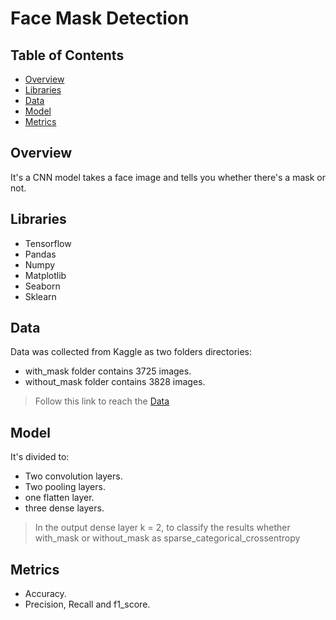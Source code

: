 # Face Mask Detection
## Table of Contents
- [Overview](#Overview)
- [Libraries](#Libraries)
- [Data](#Data)
- [Model](#Model)
- [Metrics](#Metrics)
## Overview
It's a CNN model takes a face image and tells you whether there's a mask or not.
## Libraries
* Tensorflow
* Pandas
* Numpy
* Matplotlib
* Seaborn
* Sklearn
## Data
Data was collected from Kaggle as two folders directories:
* with_mask folder contains 3725 images.
* without_mask folder contains 3828 images.
> Follow this link to reach the [Data](https://www.kaggle.com/omkargurav/face-mask-dataset)
## Model
It's divided to:
* Two convolution layers.
* Two pooling layers.
* one flatten layer.
* three dense layers.
> In the output dense layer k = 2, to classify the results whether with_mask or without_mask as sparse_categorical_crossentropy
## Metrics
* Accuracy.
* Precision, Recall and f1_score.
